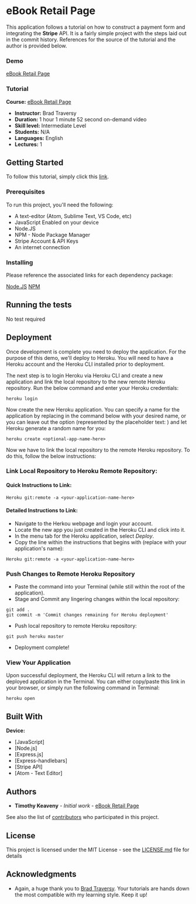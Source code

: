 [_metadata_:title]:- "eBook Retail Page"
[_metadata_:author]:- "Mr. Robot"
[_metadata_:date]:- "December 28, 2018"

# eBook Retail Page

This application follows a tutorial on how to construct a payment form and integrating the **Stripe** API. It is a fairly simple project with the steps laid out in the commit history. References for the source of the tutorial and the author is provided below.

### Demo

[eBook Retail Page](https://simple-stripe-api-app.herokuapp.com)

### Tutorial

**Course:** [eBook Retail Page](https://www.youtube.com/watch?v=QT3_zT97_1g)
* **Instructor:** Brad Traversy
* **Duration:** 1 hour 1 minute 52 second on-demand video
* **Skill level:** Intermediate Level
* **Students:** N/A
* **Languages:** English
* **Lectures:** 1

## Getting Started

To follow this tutorial, simply click this [link](https://www.youtube.com/watch?v=QT3_zT97_1g).

### Prerequisites

To run this project, you'll need the following:
* A text-editor (Atom, Sublime Text, VS Code, etc)
* JavaScript Enabled on your device
* Node.JS
* NPM - Node Package Manager
* Stripe Account & API Keys
* An internet connection

### Installing

Please reference the associated links for each dependency package:

[Node.JS](https://nodejs.org/en/download/)
[NPM](https://docs.npmjs.com/getting-started/)

## Running the tests

No test required

## Deployment

Once development is complete you need to deploy the application. For the  purpose of this demo, we'll deploy to Heroku. You will need to have a Heroku account and the Heroku CLI installed prior to deployment.

The next step is to login Heroku via Heroku CLI and create a new application and link the local repository to the new remote Heroku repository. Run the below command and enter your Heroku credentials:

```
heroku login
```

Now create the new Heroku application. You can specify a name for the application by replacing *<optional-app-name-here>* in the command below with your desired name, or you can leave out the option (represented by the placeholder text: *<optional-app-name-here>*) and let Heroku generate a random name for you:

```
heroku create <optional-app-name-here>
```

Now we have to link the local repository to the remote Heroku repository. To do this, follow the below instructions:

### Link Local Repository to Heroku Remote Repository:

#### Quick Instructions to Link:

```
Heroku git:remote -a <your-application-name-here>
```

#### Detailed Instructions to Link:

* Navigate to the Herkou webpage and login your account.
* Locate the new app you just created in the Heroku CLI and click into it.
* In the menu tab for the Heroku application, select *Deploy*.
* Copy the line within the instructions that begins with (replace *<your-application-name-here>* with your application's name):

```
Heroku git:remote -a <your-application-name-here>
```

### Push Changes to Remote Heroku Repository

* Paste the command into your Terminal (while still within the root of the application).
* Stage and Commit any lingering changes within the local repository:

```
git add .
git commit -m 'Commit changes remaining for Heroku deployment'
```

* Push local repository to remote Heroku repository:

```
git push heroku master
```

* Deployment complete!

### View Your Application

Upon successful deployment, the Heroku CLI will return a link to the deployed application in the Terminal. You can either copy/paste this link in your browser, or simply run the following command in Terminal:

```
heroku open
```

## Built With

**Device:**
* [JavaScript]
* [Node.js]
* [Express.js]
* [Express-handlebars]
* [Stripe API]
* [Atom - Text Editor]

## Authors

* **Timothy Keaveny** - *Initial work* - [eBook Retail Page](https://github.com/harlemtraveler/eBook-Retail-Page)

See also the list of [contributors](https://github.com/harlemtraveler/eBook-Retail-Page/contributors) who participated in this project.

## License

This project is licensed under the MIT License - see the [LICENSE.md](LICENSE.md) file for details

## Acknowledgments

* Again, a huge thank you to [Brad Traversy](http://www.traversymedia.com/). Your tutorials are hands down the most compatible with my learning style. Keep it up!
